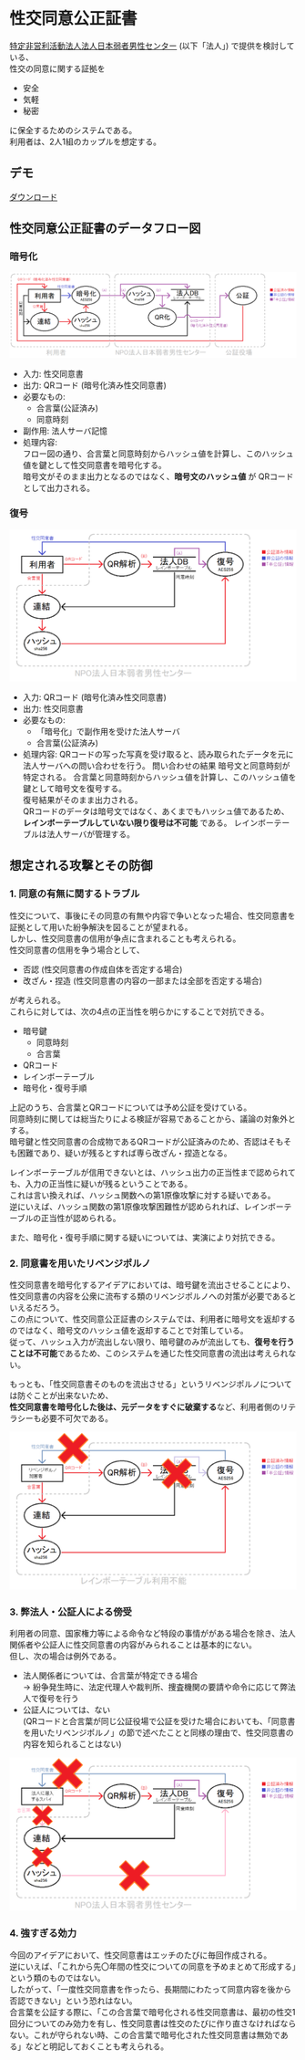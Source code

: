 # 性交同意公正証書
[特定非営利活動法人法人日本弱者男性センター](https://men.or.jp/) (以下「法人」) で提供を検討している、  
性交の同意に関する証拠を  
- 安全
- 気軽
- 秘密

に保全するためのシステムである。  
利用者は、2人1組のカップルを想定する。
 
## デモ  
[ダウンロード](https://github.com/hiratatomotaka/sex_agree/archive/refs/heads/main.zip)

## 性交同意公正証書のデータフロー図
### 暗号化
![](./src/dfd_enc.png)

- 入力: 性交同意書  
- 出力: QRコード (暗号化済み性交同意書)  
- 必要なもの:
  - 合言葉(公証済み)
  - 同意時刻
- 副作用: 法人サーバ記憶
- 処理内容:  
フロー図の通り、合言葉と同意時刻からハッシュ値を計算し、このハッシュ値を鍵として性交同意書を暗号化する。  
暗号文がそのまま出力となるのではなく、**暗号文のハッシュ値** が QRコードとして出力される。

### 復号
![](./src/dfd_dec.png)

- 入力: QRコード (暗号化済み性交同意書)
- 出力: 性交同意書
- 必要なもの:
  - 「暗号化」で副作用を受けた法人サーバ
  - 合言葉(公証済み)
- 処理内容:
QRコードの写った写真を受け取ると、読み取られたデータを元に法人サーバへの問い合わせを行う。
問い合わせの結果 暗号文と同意時刻が特定される。
合言葉と同意時刻からハッシュ値を計算し、このハッシュ値を鍵として暗号文を復号する。  
復号結果がそのまま出力される。  
QRコードのデータは暗号文ではなく、あくまでもハッシュ値であるため、 **レインボーテーブルしていない限り復号は不可能** である。
レインボーテーブルは法人サーバが管理する。

## 想定される攻撃とその防御

### 1. 同意の有無に関するトラブル
性交について、事後にその同意の有無や内容で争いとなった場合、性交同意書を証拠として用いた紛争解決を図ることが望まれる。  
しかし、性交同意書の信用が争点に含まれることも考えられる。  
性交同意書の信用を争う場合として、
- 否認 (性交同意書の作成自体を否定する場合)
- 改ざん・捏造 (性交同意書の内容の一部または全部を否定する場合)

が考えられる。  
これらに対しては、次の4点の正当性を明らかにすることで対抗できる。
- 暗号鍵
  - 同意時刻
  - 合言葉
- QRコード
- レインボーテーブル
- 暗号化・復号手順

上記のうち、合言葉とQRコードについては予め公証を受けている。  
同意時刻に関しては総当たりによる検証が容易であることから、議論の対象外とする。  
暗号鍵と性交同意書の合成物であるQRコードが公証済みのため、否認はそもそも困難であり、疑いが残るとすれば専ら改ざん・捏造となる。

レインボーテーブルが信用できないとは、ハッシュ出力の正当性まで認められても、入力の正当性に疑いが残るということである。  
これは言い換えれば、ハッシュ関数への第1原像攻撃に対する疑いである。  
逆にいえば、ハッシュ関数の第1原像攻撃困難性が認められれば、レインボーテーブルの正当性が認められる。  

また、暗号化・復号手順に関する疑いについては、実演により対抗できる。

### 2. 同意書を用いたリベンジポルノ
性交同意書を暗号化するアイデアにおいては、暗号鍵を流出させることにより、性交同意書の内容を公衆に流布する類のリベンジポルノへの対策が必要であるといえるだろう。  
この点について、性交同意公正証書のシステムでは、利用者に暗号文を返却するのではなく、暗号文のハッシュ値を返却することで対策している。  
従って、ハッシュ入力が流出しない限り、暗号鍵のみが流出しても、**復号を行うことは不可能**であるため、このシステムを通じた性交同意書の流出は考えられない。  

もっとも、「性交同意書そのものを流出させる」というリベンジポルノについては防ぐことが出来ないため、  
**性交同意書を暗号化した後は、元データをすぐに破棄する**など、利用者側のリテラシーも必要不可欠である。

![](./src/dfd_illegal_dec.png)

### 3. 弊法人・公証人による傍受
利用者の同意、国家権力等による命令など特段の事情ががある場合を除き、法人関係者や公証人に性交同意書の内容がみられることは基本的にない。  
但し、次の場合は例外である。

- 法人関係者については、合言葉が特定できる場合  
→ 紛争発生時に、法定代理人や裁判所、捜査機関の要請や命令に応じて弊法人で復号を行う
- 公証人については、ない  
(QRコードと合言葉が同じ公証役場で公証を受けた場合においても、「同意書を用いたリベンジポルノ」の節で述べたことと同様の理由で、性交同意書の内容を知られることはない)

![](./src/dfd_illegal_dec2.png)

### 4. 強すぎる効力
今回のアイデアにおいて、性交同意書はエッチのたびに毎回作成される。  
逆にいえば、「これから先〇年間の性交についての同意を予めまとめて形成する」という類のものではない。  
したがって、「一度性交同意書を作ったら、長期間にわたって同意内容を後から否認できない」という恐れはない。  
合言葉を公証する際に、「この合言葉で暗号化される性交同意書は、最初の性交1回分についてのみ効力を有し、性交同意書は性交のたびに作り直さなければならない。これが守られない時、この合言葉で暗号化された性交同意書は無効である」などと明記しておくことも考えられる。
